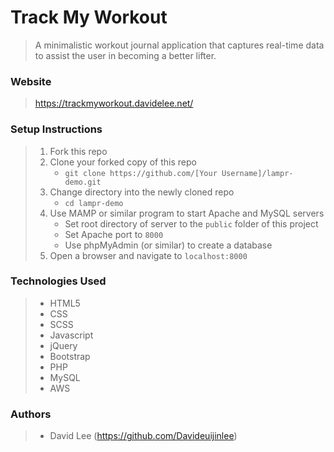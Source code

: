 
# Track My Workout

> A minimalistic workout journal application that captures real-time data to assist the user in becoming a better lifter.
>

### Website
> https://trackmyworkout.davidelee.net/

### Setup Instructions

> 1. Fork this repo
> 1. Clone your forked copy of this repo
>    - `git clone https://github.com/[Your Username]/lampr-demo.git`
> 1. Change directory into the newly cloned repo
>    - `cd lampr-demo`
> 1. Use MAMP or similar program to start Apache and MySQL servers
>    - Set root directory of server to the `public` folder of this project
>    - Set Apache port to `8000`
>    - Use phpMyAdmin (or similar) to create a database
> 1. Open a browser and navigate to `localhost:8000`

### Technologies Used
> - HTML5
> - CSS
> - SCSS
> - Javascript
> - jQuery
> - Bootstrap
> - PHP
> - MySQL
> - AWS


### Authors
> - David Lee (https://github.com/Davideuijinlee)

